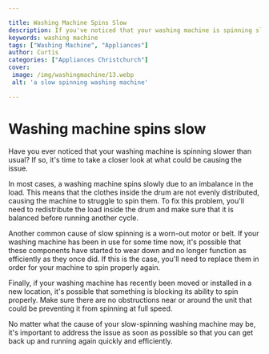 ```yaml
---

title: Washing Machine Spins Slow
description: If you've noticed that your washing machine is spinning slower than usual, this post will help you identify the cause and offer solutions - read on to find out more!
keywords: washing machine
tags: ["Washing Machine", "Appliances"]
author: Curtis
categories: ["Appliances Christchurch"]
cover: 
 image: /img/washingmachine/13.webp
 alt: 'a slow spinning washing machine'

---
```


# Washing machine spins slow

Have you ever noticed that your washing machine is spinning slower than usual? If so, it's time to take a closer look at what could be causing the issue.

In most cases, a washing machine spins slowly due to an imbalance in the load. This means that the clothes inside the drum are not evenly distributed, causing the machine to struggle to spin them. To fix this problem, you'll need to redistribute the load inside the drum and make sure that it is balanced before running another cycle.

Another common cause of slow spinning is a worn-out motor or belt. If your washing machine has been in use for some time now, it's possible that these components have started to wear down and no longer function as efficiently as they once did. If this is the case, you'll need to replace them in order for your machine to spin properly again.

Finally, if your washing machine has recently been moved or installed in a new location, it's possible that something is blocking its ability to spin properly. Make sure there are no obstructions near or around the unit that could be preventing it from spinning at full speed.

No matter what the cause of your slow-spinning washing machine may be, it's important to address the issue as soon as possible so that you can get back up and running again quickly and efficiently.